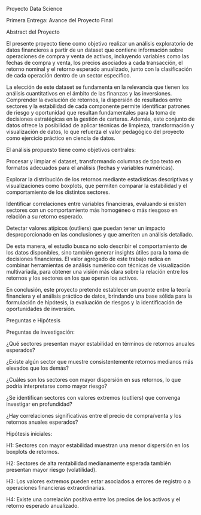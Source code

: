 Proyecto Data Science

Primera Entrega: Avance del Proyecto Final

Abstract del Proyecto

El presente proyecto tiene como objetivo realizar un análisis exploratorio de datos financieros a partir de un dataset que contiene información sobre operaciones de compra y venta de activos, incluyendo variables como las fechas de compra y venta, los precios asociados a cada transacción, el retorno nominal y el retorno esperado anualizado, junto con la clasificación de cada operación dentro de un sector específico.

La elección de este dataset se fundamenta en la relevancia que tienen los análisis cuantitativos en el ámbito de las finanzas y las inversiones. Comprender la evolución de retornos, la dispersión de resultados entre sectores y la estabilidad de cada componente permite identificar patrones de riesgo y oportunidad que resultan fundamentales para la toma de decisiones estratégicas en la gestión de carteras. Además, este conjunto de datos ofrece la posibilidad de aplicar técnicas de limpieza, transformación y visualización de datos, lo que refuerza el valor pedagógico del proyecto como ejercicio práctico en ciencia de datos.

El análisis propuesto tiene como objetivos centrales:

Procesar y limpiar el dataset, transformando columnas de tipo texto en formatos adecuados para el análisis (fechas y variables numéricas).

Explorar la distribución de los retornos mediante estadísticas descriptivas y visualizaciones como boxplots, que permiten comparar la estabilidad y el comportamiento de los distintos sectores.

Identificar correlaciones entre variables financieras, evaluando si existen sectores con un comportamiento más homogéneo o más riesgoso en relación a su retorno esperado.

Detectar valores atípicos (outliers) que puedan tener un impacto desproporcionado en las conclusiones y que ameriten un análisis detallado.

De esta manera, el estudio busca no solo describir el comportamiento de los datos disponibles, sino también generar insights útiles para la toma de decisiones financieras. El valor agregado de este trabajo radica en combinar herramientas de análisis numérico con técnicas de visualización multivariada, para obtener una visión más clara sobre la relación entre los retornos y los sectores en los que operan los activos.

En conclusión, este proyecto pretende establecer un puente entre la teoría financiera y el análisis práctico de datos, brindando una base sólida para la formulación de hipótesis, la evaluación de riesgos y la identificación de oportunidades de inversión.

Preguntas e Hipótesis

Preguntas de investigación:

¿Qué sectores presentan mayor estabilidad en términos de retornos anuales esperados?

¿Existe algún sector que muestre consistentemente retornos medianos más elevados que los demás?

¿Cuáles son los sectores con mayor dispersión en sus retornos, lo que podría interpretarse como mayor riesgo?

¿Se identifican sectores con valores extremos (outliers) que convenga investigar en profundidad?

¿Hay correlaciones significativas entre el precio de compra/venta y los retornos anuales esperados?

Hipótesis iniciales:

H1: Sectores con mayor estabilidad muestran una menor dispersión en los boxplots de retornos.

H2: Sectores de alta rentabilidad medianamente esperada también presentan mayor riesgo (volatilidad).

H3: Los valores extremos pueden estar asociados a errores de registro o a operaciones financieras extraordinarias.

H4: Existe una correlación positiva entre los precios de los activos y el retorno esperado anualizado.
